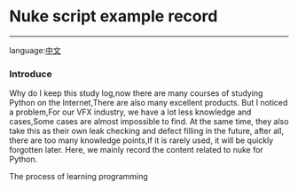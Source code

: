 # **Nuke script example record**
-----
language:[中文]()  

### Introduce  
Why do I keep this study log,now there are many courses of studying Python on the Internet,There are also many excellent products.
But I noticed a problem,For our VFX industry, we have a lot less knowledge and cases,Some cases are almost impossible to find.
At the same time, they also take this as their own leak checking and defect filling in the future,
after all, there are too many knowledge points,If it is rarely used, it will be quickly forgotten later.
Here, we mainly record the content related to nuke for Python.   

The process of learning programming
